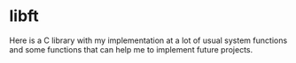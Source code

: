 # libft
Here is a C library with my implementation at a lot of usual system functions and some functions that can help me to implement future projects.
